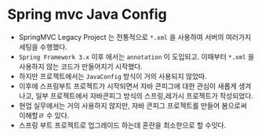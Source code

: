 # Spring mvc Java Config
- SpringMVC Legacy Project 는 전통적으로 `*.xml` 을 사용하여 서버의 여러가지 세팅을 수행했다.
- `Spring Framework 3.x` 이후 에서는 `annotation` 이 도입되고. 이때부터 `*.xml` 을 사용하지 않는 코드가 만들어지기 시작했다.
- 하지만 프로젝트에서는 `JavaConfig` 방식이 거의 사용되지 않았따.
- 이후에 스프링부트 프로젝트가 시작되면서 자바 콘피그에 대한 관심이 새롭게 생겨나고, 일부 프로젝트에서 자바콘피그 방식의 스프링,레가시  프로젝트가 작성되었다.
- 현업 실무에서는 거의 사용하지 않지만, 자바 콘피그 프로젝트를 만들어 봄으로써 이해할ㄹ 수 있다.
- 스프링 부트 프로젝트로 업그레이드 하는데 혼란을 최소한으로 할 수잇다.